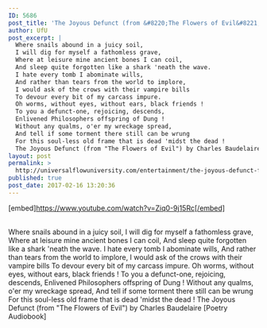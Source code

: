 ```yaml
---
ID: 5686
post_title: 'The Joyous Defunct (from &#8220;The Flowers of Evil&#8221;) by Charles Baudelaire [Poetry Audiobook]'
author: UfU
post_excerpt: |
  Where snails abound in a juicy soil,
  I will dig for myself a fathomless grave,
  Where at leisure mine ancient bones I can coil,
  And sleep quite forgotten like a shark 'neath the wave.
  I hate every tomb I abominate wills,
  And rather than tears from the world to implore,
  I would ask of the crows with their vampire bills
  To devour every bit of my carcass impure.
  Oh worms, without eyes, without ears, black friends !
  To you a defunct-one, rejoicing, descends,
  Enlivened Philosophers offspring of Dung !
  Without any qualms, o'er my wreckage spread,
  And tell if some torment there still can be wrung
  For this soul-less old frame that is dead 'midst the dead !
  The Joyous Defunct (from "The Flowers of Evil") by Charles Baudelaire [Poetry Audiobook]
layout: post
permalink: >
  http://universalflowuniversity.com/entertainment/the-joyous-defunct-from-the-flowers-of-evil-by-charles-baudelaire-poetry-audiobook/
published: true
post_date: 2017-02-16 13:20:36
---
```

[embed]https://www.youtube.com/watch?v=Ziq0-9j15Rc[/embed]</br></br>
<p>Where snails abound in a juicy soil, 
I will dig for myself a fathomless grave, 
Where at leisure mine ancient bones I can coil, 
And sleep quite forgotten like a shark 'neath the wave. 
I hate every tomb I abominate wills, 
And rather than tears from the world to implore, 
I would ask of the crows with their vampire bills 
To devour every bit of my carcass impure. 
Oh worms, without eyes, without ears, black friends ! 
To you a defunct-one, rejoicing, descends, 
Enlivened Philosophers offspring of Dung ! 
Without any qualms, o'er my wreckage spread, 
And tell if some torment there still can be wrung 
For this soul-less old frame that is dead 'midst the dead ! 
The Joyous Defunct (from "The Flowers of Evil") by Charles Baudelaire [Poetry Audiobook]</p>